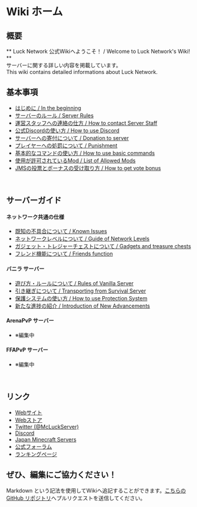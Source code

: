 # Wiki ホーム

## 概要
  ** Luck Network 公式Wikiへようこそ！ / Welcome to Luck Network's Wiki! **   
	サーバーに関する詳しい内容を掲載しています。   
	This wiki contains detailed informations about Luck Network.   

## 基本事項
  * [はじめに / In the beginning](in_the_beginning.md)
  * [サーバーのルール / Server Rules](rules.md)
  * [運営スタッフへの連絡の仕方 / How to contact Server Staff](report.md)
  * [公式Discordの使い方 / How to use Discord](discord.md)
  * [サーバーへの寄付について / Donation to server](donate.md)
  * [プレイヤーへの処罰について / Punishment](punish.md)
  * [基本的なコマンドの使い方 / How to use basic commands](basic_cmds.md)
  * [使用が許可されているMod / List of Allowed Mods](mods.md)
  * [JMSの投票とボーナスの受け取り方 / How to get vote bonus](vote.md)

<br>

## サーバーガイド
#### ネットワーク共通の仕様
  * [既知の不具合について / Known Issues](known_issues.md)
  * [ネットワークレベルについて / Guide of Network Levels](nlv.md)
  * [ガジェット・トレジャーチェストについて / Gadgets and treasure chests](gadgets.md)
  * [フレンド機能について / Friends function](friends.md)

#### バニラ サーバー
  * [遊び方・ルールについて / Rules of Vanilla Server](vanilla_rules.md)
  * [引き継ぎについて / Transporting from Survival Server](vanilla_trans.md)
  * [保護システムの使い方 / How to use Protection System](lwc.md)
  * [新たな進捗の紹介 / Introduction of New Advancements](vanilla_advancements.md)  

#### ArenaPvP サーバー
  * ※編集中

#### FFAPvP サーバー
  * ※編集中


<br>



## リンク
  * [Webサイト](https://lucknetwork.jp)
  * [Webストア](https://lucknetwork.buycraft.net/)
  * [Twitter (@McLuckServer)](https://twitter.com/McLuckServer)
  * [Discord](discord.md)
  * [Japan Minecraft Servers](https://minecraft.jp/servers/lucknetwork.jp)
  * [公式フォーラム](https://forum.lucknetwork.jp/)
  * [ランキングページ](https://rankings.lucknetwork.jp/level)

## ぜひ、編集にご協力ください！
Markdown という記法を使用してWikiへ追記することができます。[こちらの GitHub リポジトリ](https://github.com/lucknet/luckwiki)へプルリクエストを送信してください。
